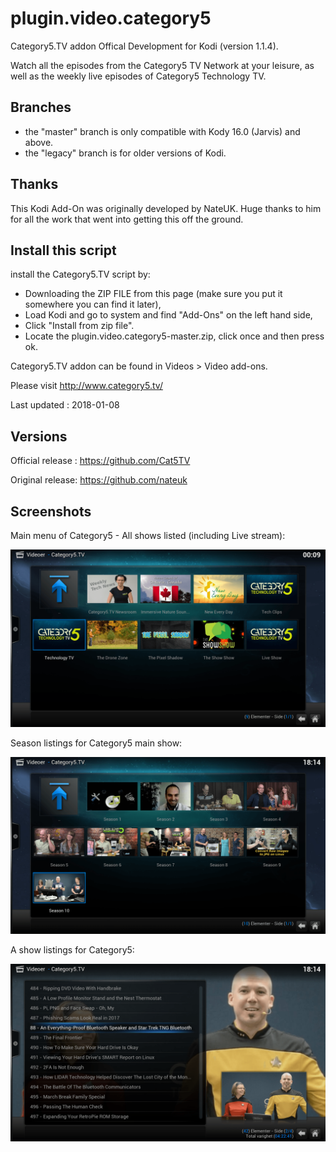 # plugin.video.category5
Category5.TV addon Offical Development for Kodi (version 1.1.4).

Watch all the episodes from the Category5 TV Network at your leisure, as well as the weekly live episodes of Category5 Technology TV.

## Branches
* the "master" branch is only compatible with Kody 16.0 (Jarvis) and above.
* the "legacy" branch is for older versions of Kodi.

## Thanks
This Kodi Add-On was originally developed by NateUK. Huge thanks to him for all the work that went into getting this off the ground.

## Install this script

install the Category5.TV script by:

* Downloading the ZIP FILE from this page
(make sure you put it somewhere you can find it later),
* Load Kodi and go to system and find "Add-Ons" on the left hand side,
* Click "Install from zip file".
* Locate the plugin.video.category5-master.zip, click once and then press ok.

Category5.TV addon can be found in Videos > Video add-ons.


Please visit http://www.category5.tv/

Last updated : 2018-01-08

## Versions

Official release : https://github.com/Cat5TV

Original release: https://github.com/nateuk

## Screenshots

Main menu of Category5 - All shows listed (including Live stream):

![Main menu of Category5 - All shows listed including Live stream](resources/media/screenshots/mainscreen.png?raw=true)

Season listings for Category5 main show:

![Season listings for Category5 main show](resources/media/screenshots/seasons.png?raw=true)

A show listings for Category5:

![A show listings for Category5](resources/media/screenshots/mediaview.png?raw=true)

